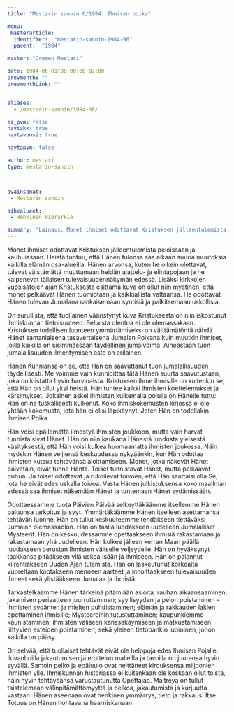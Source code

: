 ```yaml
---
title: "Mestarin sanoin 6/1984: Ihmisen poika"

menu:
 masterarticle:
  identifier:  "mestarin-sanoin-1984-06"
  parent:  "1984"

master: "Cremen Mestari"

date: 1984-06-01T00:00:00+02:00
prevmonth: ""
prevmonthLink: ""


aliases:
  - /mestarin-sanoin/1984-06/

ei_pvm: false
naytakk: true
naytavuosi: true

naytapvm: false

author: mestari
type: mestarin-sanoin



avainsanat:
 - Mestarin sanoin

aihealueet:
 - Henkinen Hierarkia

summary: "Lainaus: Monet ihmiset odottavat Kristuksen jälleentulemista peloissaan ja kauhuissaan. Heistä tuntuu, että Hänen tulonsa saa aikaan suuria muutoksia kaikilla elämän osa-alueilla. Hänen arvonsa, kuten he oikein olettavat, tulevat väistämättä muuttamaan heidän ajattelu- ja elintapojaan ja he kalpenevat tällaisen tulevaisuudennäkymän edessä."
---
```

<p>Monet ihmiset odottavat Kristuksen jälleentulemista peloissaan ja kauhuissaan. Heistä tuntuu, että Hänen tulonsa saa aikaan suuria muutoksia kaikilla elämän osa-alueilla. Hänen arvonsa, kuten he oikein olettavat, tulevat väistämättä muuttamaan heidän ajattelu- ja elintapojaan ja he kalpenevat tällaisen tulevaisuudennäkymän edessä. Lisäksi kirkkojen vuosisatojen ajan Kristuksesta esittämä kuva on ollut niin mystinen, että monet pelkäävät Hänen tuomiotaan ja kaikkiallista valtaansa. He odottavat Hänen tulevan Jumalana rankaisemaan syntisiä ja palkitsemaan uskollisia.</p>

<p>On surullista, että tuollainen vääristynyt kuva Kristuksesta on niin iskostunut ihmiskunnan tietoisuuteen. Sellaista olentoa ei ole olemassakaan. Kristuksen todellisen luonteen ymmärtämiseksi on välttämätöntä nähdä Hänet samanlaisena tasavertaisena Jumalan Poikana kuin muutkin ihmiset, joilla kaikilla on sisimmässään täydellinen jumalvoima. Ainoastaan tuon jumalallisuuden ilmentymisen aste on erilainen.</p>

<p>Hänen Kunniansa on se, että Hän on saavuttanut tuon jumalallisuuden täydellisesti. Me voimme vain kunnioittaa tätä Hänen suurta saavutustaan, joka on kiistatta hyvin harvinaista. Kristuksen ihme ihmisille on kuitenkin se, että Hän on ollut yksi heistä. Hän tuntee kaikki ihmisten koettelemukset ja kärsimykset. Jokainen askel ihmisten kulkemalla polulla on Hänelle tuttu: Hän on ne tuskallisesti kulkenut. Koko ihmiskokemusten kirjossa ei ole yhtään kokemusta, jota hän ei olisi läpikäynyt. Joten Hän on todellakin Ihmisen Poika.</p>

<p>Hän voisi epäilemättä ilmestyä ihmisten joukkoon, mutta vain harvat tunnistaisivat Hänet. Hän on niin kaukana Hänestä luodusta yleisestä käsityksestä, että Hän voisi kulkea huomaamatta ihmisten joukossa. Näin myöskin Hänen veljiensä keskuudessa nykyäänkin, kun Hän odottaa ihmisten kutsua tehtävänsä aloittamiseen. Monet, jotka näkevät Hänet päivittäin, eivät tunne Häntä. Toiset tunnistavat Hänet, mutta pelkäävät puhua. Ja toiset odottavat ja rukoilevat toivoen, että Hän saattaisi olla Se, jota he eivät edes uskalla toivoa. Vasta Hänen julkistuksensa koko maailman edessä saa ihmiset näkemään Hänet ja tuntemaan Hänet sydämissään. </p>

<p>Odottaessamme tuota Päivien Päivää selkeyttäkäämme itsellemme Hänen paluunsa tarkoitus ja syyt. Ymmärtäkäämme Hänen itselleen asettamansa tehtävän luonne. Hän on tullut keskuuteemme tehdäkseen tiettäväksi Jumalan olemassaolon. Hän on täällä luodakseen uudelleen Jumalalliset Mysteerit. Hän on keskuudessamme opettaakseen ihmisiä rakastamaan ja rakastamaan yhä uudelleen. Hän kulkee jälleen kerran Maan päällä luodakseen perustan Ihmisten väliselle veljeydelle. Hän on hyväksynyt taakkansa pitääkseen yllä uskoa Isään ja ihmiseen. Hän on palannut kiirehtiäkseen Uuden Ajan tulemista. Hän on laskeutunut korkealta vuoreltaan kootakseen menneen aarteet ja innoittaakseen tulevaisuuden ihmeet sekä ylistääkseen Jumalaa ja ihmistä.</p>

<p>Tarkastelkaamme Hänen tärkeinä pitämiään asioita: rauhan aikaansaaminen; jakamisen periaatteen juurruttaminen; syyllisyyden ja pelon poistaminen – ihmisten sydänten ja mielten puhdistaminen; elämän ja rakkauden lakien opettaminen ihmisille; Mysteereihin tutustuttaminen; kaupunkiemme kaunistaminen; ihmisten väliseen kanssakäymiseen ja matkustamiseen liittyvien esteiden poistaminen; sekä yleisen tietopankin luominen, johon kaikilla on pääsy.</p>

<p>On selvää, että tuollaiset tehtävät eivät ole helppoja edes Ihmisen Pojalle. Ikivanhoilla jakautumisen ja erottelun malleilla ja tavoilla on juurensa hyvin syvällä. Samoin pelko ja epäluulo ovat heittäneet kirouksensa miljoonien ihmisten ylle. Ihmiskunnan historiassa ei kuitenkaan ole koskaan ollut toista, näin hyvin tehtäväänsä varustautunutta Opettajaa. Maitreya on tullut taistelemaan välinpitämättömyyttä ja pelkoa, jakautumista ja kurjuutta vastaan. Hänen aseenaan ovat henkinen ymmärrys, tieto ja rakkaus. Itse Totuus on Hänen hohtavana haarniskanaan.</p>